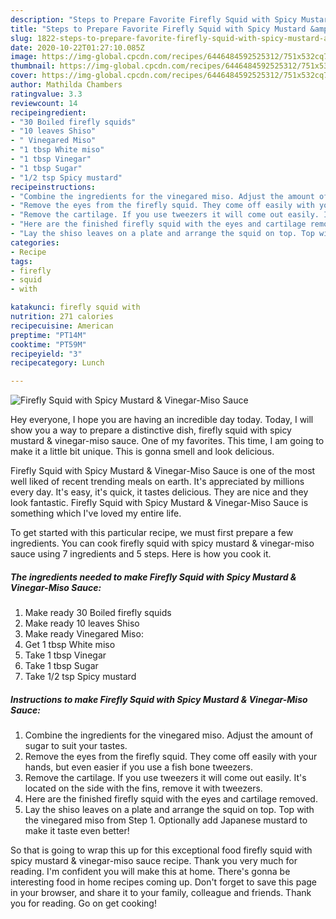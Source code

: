 ```yaml
---
description: "Steps to Prepare Favorite Firefly Squid with Spicy Mustard &amp;amp; Vinegar-Miso Sauce"
title: "Steps to Prepare Favorite Firefly Squid with Spicy Mustard &amp;amp; Vinegar-Miso Sauce"
slug: 1822-steps-to-prepare-favorite-firefly-squid-with-spicy-mustard-and-amp-vinegar-miso-sauce
date: 2020-10-22T01:27:10.085Z
image: https://img-global.cpcdn.com/recipes/6446484592525312/751x532cq70/firefly-squid-with-spicy-mustard-vinegar-miso-sauce-recipe-main-photo.jpg
thumbnail: https://img-global.cpcdn.com/recipes/6446484592525312/751x532cq70/firefly-squid-with-spicy-mustard-vinegar-miso-sauce-recipe-main-photo.jpg
cover: https://img-global.cpcdn.com/recipes/6446484592525312/751x532cq70/firefly-squid-with-spicy-mustard-vinegar-miso-sauce-recipe-main-photo.jpg
author: Mathilda Chambers
ratingvalue: 3.3
reviewcount: 14
recipeingredient:
- "30 Boiled firefly squids"
- "10 leaves Shiso"
- " Vinegared Miso"
- "1 tbsp White miso"
- "1 tbsp Vinegar"
- "1 tbsp Sugar"
- "1/2 tsp Spicy mustard"
recipeinstructions:
- "Combine the ingredients for the vinegared miso. Adjust the amount of sugar to suit your tastes."
- "Remove the eyes from the firefly squid. They come off easily with your hands, but even easier if you use a fish bone tweezers."
- "Remove the cartilage. If you use tweezers it will come out easily. It&#39;s located on the side with the fins, remove it with tweezers."
- "Here are the finished firefly squid with the eyes and cartilage removed."
- "Lay the shiso leaves on a plate and arrange the squid on top. Top with the vinegared miso from Step 1. Optionally add Japanese mustard to make it taste even better!"
categories:
- Recipe
tags:
- firefly
- squid
- with

katakunci: firefly squid with 
nutrition: 271 calories
recipecuisine: American
preptime: "PT14M"
cooktime: "PT59M"
recipeyield: "3"
recipecategory: Lunch

---
```



![Firefly Squid with Spicy Mustard &amp; Vinegar-Miso Sauce](https://img-global.cpcdn.com/recipes/6446484592525312/751x532cq70/firefly-squid-with-spicy-mustard-vinegar-miso-sauce-recipe-main-photo.jpg)

Hey everyone, I hope you are having an incredible day today. Today, I will show you a way to prepare a distinctive dish, firefly squid with spicy mustard &amp; vinegar-miso sauce. One of my favorites. This time, I am going to make it a little bit unique. This is gonna smell and look delicious.



Firefly Squid with Spicy Mustard &amp; Vinegar-Miso Sauce is one of the most well liked of recent trending meals on earth. It's appreciated by millions every day. It's easy, it's quick, it tastes delicious. They are nice and they look fantastic. Firefly Squid with Spicy Mustard &amp; Vinegar-Miso Sauce is something which I've loved my entire life.


To get started with this particular recipe, we must first prepare a few ingredients. You can cook firefly squid with spicy mustard &amp; vinegar-miso sauce using 7 ingredients and 5 steps. Here is how you cook it.

<!--inarticleads1-->

##### The ingredients needed to make Firefly Squid with Spicy Mustard &amp; Vinegar-Miso Sauce:

1. Make ready 30 Boiled firefly squids
1. Make ready 10 leaves Shiso
1. Make ready  Vinegared Miso:
1. Get 1 tbsp White miso
1. Take 1 tbsp Vinegar
1. Take 1 tbsp Sugar
1. Take 1/2 tsp Spicy mustard




<!--inarticleads2-->

##### Instructions to make Firefly Squid with Spicy Mustard &amp; Vinegar-Miso Sauce:

1. Combine the ingredients for the vinegared miso. Adjust the amount of sugar to suit your tastes.
1. Remove the eyes from the firefly squid. They come off easily with your hands, but even easier if you use a fish bone tweezers.
1. Remove the cartilage. If you use tweezers it will come out easily. It&#39;s located on the side with the fins, remove it with tweezers.
1. Here are the finished firefly squid with the eyes and cartilage removed.
1. Lay the shiso leaves on a plate and arrange the squid on top. Top with the vinegared miso from Step 1. Optionally add Japanese mustard to make it taste even better!




So that is going to wrap this up for this exceptional food firefly squid with spicy mustard &amp; vinegar-miso sauce recipe. Thank you very much for reading. I'm confident you will make this at home. There's gonna be interesting food in home recipes coming up. Don't forget to save this page in your browser, and share it to your family, colleague and friends. Thank you for reading. Go on get cooking!
